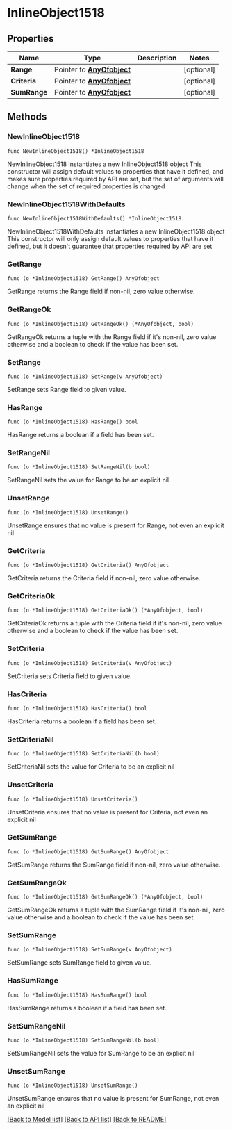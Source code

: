 # InlineObject1518

## Properties

Name | Type | Description | Notes
------------ | ------------- | ------------- | -------------
**Range** | Pointer to [**AnyOfobject**](anyOf&lt;object&gt;.md) |  | [optional] 
**Criteria** | Pointer to [**AnyOfobject**](anyOf&lt;object&gt;.md) |  | [optional] 
**SumRange** | Pointer to [**AnyOfobject**](anyOf&lt;object&gt;.md) |  | [optional] 

## Methods

### NewInlineObject1518

`func NewInlineObject1518() *InlineObject1518`

NewInlineObject1518 instantiates a new InlineObject1518 object
This constructor will assign default values to properties that have it defined,
and makes sure properties required by API are set, but the set of arguments
will change when the set of required properties is changed

### NewInlineObject1518WithDefaults

`func NewInlineObject1518WithDefaults() *InlineObject1518`

NewInlineObject1518WithDefaults instantiates a new InlineObject1518 object
This constructor will only assign default values to properties that have it defined,
but it doesn't guarantee that properties required by API are set

### GetRange

`func (o *InlineObject1518) GetRange() AnyOfobject`

GetRange returns the Range field if non-nil, zero value otherwise.

### GetRangeOk

`func (o *InlineObject1518) GetRangeOk() (*AnyOfobject, bool)`

GetRangeOk returns a tuple with the Range field if it's non-nil, zero value otherwise
and a boolean to check if the value has been set.

### SetRange

`func (o *InlineObject1518) SetRange(v AnyOfobject)`

SetRange sets Range field to given value.

### HasRange

`func (o *InlineObject1518) HasRange() bool`

HasRange returns a boolean if a field has been set.

### SetRangeNil

`func (o *InlineObject1518) SetRangeNil(b bool)`

 SetRangeNil sets the value for Range to be an explicit nil

### UnsetRange
`func (o *InlineObject1518) UnsetRange()`

UnsetRange ensures that no value is present for Range, not even an explicit nil
### GetCriteria

`func (o *InlineObject1518) GetCriteria() AnyOfobject`

GetCriteria returns the Criteria field if non-nil, zero value otherwise.

### GetCriteriaOk

`func (o *InlineObject1518) GetCriteriaOk() (*AnyOfobject, bool)`

GetCriteriaOk returns a tuple with the Criteria field if it's non-nil, zero value otherwise
and a boolean to check if the value has been set.

### SetCriteria

`func (o *InlineObject1518) SetCriteria(v AnyOfobject)`

SetCriteria sets Criteria field to given value.

### HasCriteria

`func (o *InlineObject1518) HasCriteria() bool`

HasCriteria returns a boolean if a field has been set.

### SetCriteriaNil

`func (o *InlineObject1518) SetCriteriaNil(b bool)`

 SetCriteriaNil sets the value for Criteria to be an explicit nil

### UnsetCriteria
`func (o *InlineObject1518) UnsetCriteria()`

UnsetCriteria ensures that no value is present for Criteria, not even an explicit nil
### GetSumRange

`func (o *InlineObject1518) GetSumRange() AnyOfobject`

GetSumRange returns the SumRange field if non-nil, zero value otherwise.

### GetSumRangeOk

`func (o *InlineObject1518) GetSumRangeOk() (*AnyOfobject, bool)`

GetSumRangeOk returns a tuple with the SumRange field if it's non-nil, zero value otherwise
and a boolean to check if the value has been set.

### SetSumRange

`func (o *InlineObject1518) SetSumRange(v AnyOfobject)`

SetSumRange sets SumRange field to given value.

### HasSumRange

`func (o *InlineObject1518) HasSumRange() bool`

HasSumRange returns a boolean if a field has been set.

### SetSumRangeNil

`func (o *InlineObject1518) SetSumRangeNil(b bool)`

 SetSumRangeNil sets the value for SumRange to be an explicit nil

### UnsetSumRange
`func (o *InlineObject1518) UnsetSumRange()`

UnsetSumRange ensures that no value is present for SumRange, not even an explicit nil

[[Back to Model list]](../README.md#documentation-for-models) [[Back to API list]](../README.md#documentation-for-api-endpoints) [[Back to README]](../README.md)


